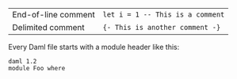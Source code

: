 |                      |                                                       |
| -------------------- | ----------------------------------------------------- |
| End-of-line comment  | `let i = 1 -- This is a comment`            |
| Delimited comment    | `{- This is another comment -}`                       |

Every Daml file starts with a module header like this:

```
daml 1.2
module Foo where
```
